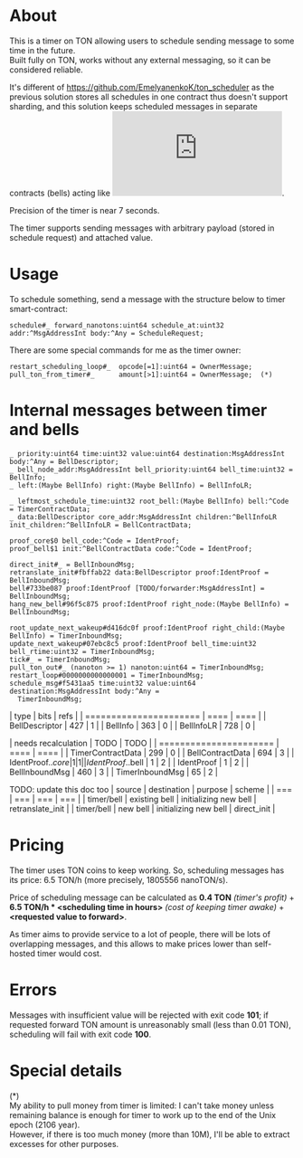 # About
This is a timer on TON allowing users to schedule sending message to some time in the future.  
Built fully on TON, works without any external messaging, so it can be considered reliable.

It's different of https://github.com/EmelyanenkoK/ton_scheduler as the previous solution stores all schedules in one contract thus doesn't support sharding, and this solution keeps scheduled messages in separate contracts (bells) acting like ![soul-bound tokens (TEP 0085)](https://github.com/ton-blockchain/TEPs/blob/master/text/0085-sbt-standard.md).

Precision of the timer is near 7 seconds.

The timer supports sending messages with arbitrary payload (stored in schedule request) and attached value.

# Usage
To schedule something, send a message with the structure below to timer smart-contract:
```
schedule#_ forward_nanotons:uint64 schedule_at:uint32 addr:^MsgAddressInt body:^Any = ScheduleRequest;
```

There are some special commands for me as the timer owner:
```
restart_scheduling_loop#_  opcode[=1]:uint64 = OwnerMessage;
pull_ton_from_timer#_      amount[>1]:uint64 = OwnerMessage;  (*)
```

# Internal messages between timer and bells
```
_ priority:uint64 time:uint32 value:uint64 destination:MsgAddressInt body:^Any = BellDescriptor;
_ bell_node_addr:MsgAddressInt bell_priority:uint64 bell_time:uint32 = BellInfo;
_ left:(Maybe BellInfo) right:(Maybe BellInfo) = BellInfoLR;

_ leftmost_schedule_time:uint32 root_bell:(Maybe BellInfo) bell:^Code = TimerContractData;
_ data:BellDescriptor core_addr:MsgAddressInt children:^BellInfoLR init_children:^BellInfoLR = BellContractData;

proof_core$0 bell_code:^Code = IdentProof;
proof_bell$1 init:^BellContractData code:^Code = IdentProof;

direct_init#_ = BellInboundMsg;
retranslate_init#fbffab22 data:BellDescriptor proof:IdentProof = BellInboundMsg;
bell#733be087 proof:IdentProof [TODO/forwarder:MsgAddressInt] = BellInboundMsg;
hang_new_bell#96f5c875 proof:IdentProof right_node:(Maybe BellInfo) = BellInboundMsg;

root_update_next_wakeup#d416dc0f proof:IdentProof right_child:(Maybe BellInfo) = TimerInboundMsg;
update_next_wakeup#07ebc8c5 proof:IdentProof bell_time:uint32 bell_rtime:uint32 = TimerInboundMsg;
tick#_ = TimerInboundMsg;
pull_ton_out#_ (nanoton >= 1) nanoton:uint64 = TimerInboundMsg;
restart_loop#0000000000000001 = TimerInboundMsg;
schedule_msg#f5431aa5 time:uint32 value:uint64 destination:MsgAddressInt body:^Any =
  TimerInboundMsg;
```
| type                   | bits | refs |
| ====================== | ==== | ==== |
| BellDescriptor         | 427  | 1    |
| BellInfo               | 363  | 0    |
| BellInfoLR             | 728  | 0    |

| needs recalculation    | TODO | TODO |
| ====================== | ==== | ==== |
| TimerContractData      | 299  | 0    |
| BellContractData       | 694  | 3    |
| IdentProof$..core      | 1    | 1    |
| IdentProof$..bell      | 1    | 2    |
| IdentProof             | 1    | 2    |
| BellInboundMsg         | 460  | 3    |
| TimerInboundMsg        | 65   | 2    |

TODO: update this doc too
| source     | destination   | purpose               | scheme                 |
| ===        | ===           | ===                   | ===                    |
| timer/bell | existing bell | initializing new bell | retranslate_init       |
| timer/bell | new bell      | initializing new bell | direct_init            |

# Pricing
The timer uses TON coins to keep working. So, scheduling messages has its price: 6.5 TON/h (more precisely, 1805556 nanoTON/s).

Price of scheduling message can be calculated as **0.4 TON** *(timer's profit)* + **6.5 TON/h \* \<scheduling time in hours>** *(cost of keeping timer awake)* + **\<requested value to forward>**.

As timer aims to provide service to a lot of people, there will be lots of overlapping messages, and this allows to make prices lower than self-hosted timer would cost.

# Errors
Messages with insufficient value will be rejected with exit code **101**; if requested forward TON amount is unreasonably small (less than 0.01 TON), scheduling will fail with exit code **100**.

# Special details
(\*)  
My ability to pull money from timer is limited: I can't take money unless remaining balance is enough for timer to work up to the end of the Unix epoch (2106 year).  
However, if there is too much money (more than 10M), I'll be able to extract excesses for other purposes.

